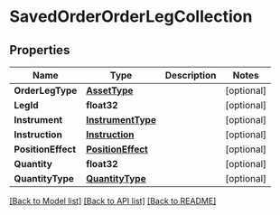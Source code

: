 # SavedOrderOrderLegCollection

## Properties

Name | Type | Description | Notes
------------ | ------------- | ------------- | -------------
**OrderLegType** | [**AssetType**](AssetType.md) |  | [optional] 
**LegId** | **float32** |  | [optional] 
**Instrument** | [**InstrumentType**](InstrumentType.md) |  | [optional] 
**Instruction** | [**Instruction**](Instruction.md) |  | [optional] 
**PositionEffect** | [**PositionEffect**](PositionEffect.md) |  | [optional] 
**Quantity** | **float32** |  | [optional] 
**QuantityType** | [**QuantityType**](QuantityType.md) |  | [optional] 

[[Back to Model list]](../README.md#documentation-for-models) [[Back to API list]](../README.md#documentation-for-api-endpoints) [[Back to README]](../README.md)



